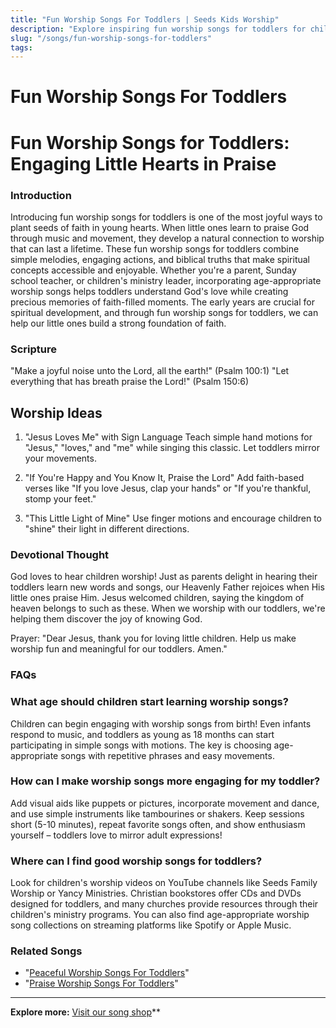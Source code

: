```yaml
---
title: "Fun Worship Songs For Toddlers | Seeds Kids Worship"
description: "Explore inspiring fun worship songs for toddlers for children's worship and faith development. Biblical music resources for families and ministry."
slug: "/songs/fun-worship-songs-for-toddlers"
tags:
---
```


# Fun Worship Songs For Toddlers

# Fun Worship Songs for Toddlers: Engaging Little Hearts in Praise

### Introduction
Introducing fun worship songs for toddlers is one of the most joyful ways to plant seeds of faith in young hearts. When little ones learn to praise God through music and movement, they develop a natural connection to worship that can last a lifetime. These fun worship songs for toddlers combine simple melodies, engaging actions, and biblical truths that make spiritual concepts accessible and enjoyable. Whether you're a parent, Sunday school teacher, or children's ministry leader, incorporating age-appropriate worship songs helps toddlers understand God's love while creating precious memories of faith-filled moments. The early years are crucial for spiritual development, and through fun worship songs for toddlers, we can help our little ones build a strong foundation of faith.

### Scripture
"Make a joyful noise unto the Lord, all the earth!" (Psalm 100:1)
"Let everything that has breath praise the Lord!" (Psalm 150:6)

## Worship Ideas
1. "Jesus Loves Me" with Sign Language
Teach simple hand motions for "Jesus," "loves," and "me" while singing this classic. Let toddlers mirror your movements.

2. "If You're Happy and You Know It, Praise the Lord"
Add faith-based verses like "If you love Jesus, clap your hands" or "If you're thankful, stomp your feet."

3. "This Little Light of Mine"
Use finger motions and encourage children to "shine" their light in different directions.

### Devotional Thought
God loves to hear children worship! Just as parents delight in hearing their toddlers learn new words and songs, our Heavenly Father rejoices when His little ones praise Him. Jesus welcomed children, saying the kingdom of heaven belongs to such as these. When we worship with our toddlers, we're helping them discover the joy of knowing God.

Prayer: "Dear Jesus, thank you for loving little children. Help us make worship fun and meaningful for our toddlers. Amen."

### FAQs

### What age should children start learning worship songs?
Children can begin engaging with worship songs from birth! Even infants respond to music, and toddlers as young as 18 months can start participating in simple songs with motions. The key is choosing age-appropriate songs with repetitive phrases and easy movements.

### How can I make worship songs more engaging for my toddler?
Add visual aids like puppets or pictures, incorporate movement and dance, and use simple instruments like tambourines or shakers. Keep sessions short (5-10 minutes), repeat favorite songs often, and show enthusiasm yourself – toddlers love to mirror adult expressions!

### Where can I find good worship songs for toddlers?
Look for children's worship videos on YouTube channels like Seeds Family Worship or Yancy Ministries. Christian bookstores offer CDs and DVDs designed for toddlers, and many churches provide resources through their children's ministry programs. You can also find age-appropriate worship song collections on streaming platforms like Spotify or Apple Music.

### Related Songs

- "[Peaceful Worship Songs For Toddlers](/songs/peaceful-worship-songs-for-toddlers/)"
- "[Praise Worship Songs For Toddlers](/songs/praise-worship-songs-for-toddlers/)"

---

**Explore more:** [Visit our song shop](https://seedskidsworship.com/shop)**

<!-- Schema Markup -->
<script type="application/ld+json">
{
  "@context": "https://schema.org",
  "@type": "MusicRecording",
  "name": "Fun Worship Songs For Toddlers",
  "byArtist": {
    "@type": "MusicGroup",
    "name": "Seeds Kids Worship"
  },
  "isFamilyFriendly": true,
  "url": "https://seedskidsworship.com/songs/fun-worship-songs-for-toddlers/"
}
</script>